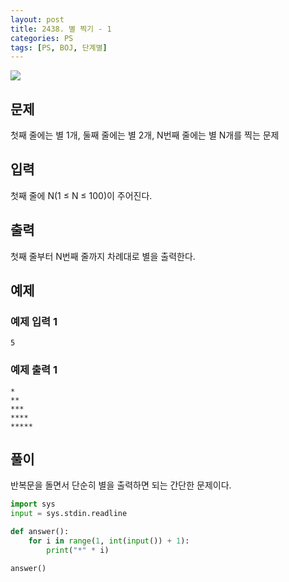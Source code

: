 ```yaml
---
layout: post
title: 2438. 별 찍기 - 1
categories: PS
tags: [PS, BOJ, 단계별]
---
```


<img src="https://onlinejudgeimages.s3-ap-northeast-1.amazonaws.com/images/boj-og.png" />

## 문제

첫째 줄에는 별 1개, 둘째 줄에는 별 2개, N번째 줄에는 별 N개를 찍는 문제

## 입력

첫째 줄에 N(1 ≤ N ≤ 100)이 주어진다.

## 출력

첫째 줄부터 N번째 줄까지 차례대로 별을 출력한다.

## 예제

### 예제 입력 1

```
5
```

### 예제 출력 1

```
*
**
***
****
*****
```

## 풀이

반복문을 돌면서 단순히 별을 출력하면 되는 간단한 문제이다.

```python
import sys
input = sys.stdin.readline

def answer():
    for i in range(1, int(input()) + 1):
        print("*" * i)

answer()

```
